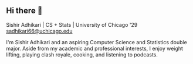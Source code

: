 ## Hi there 👋

Sishir Adhikari | CS + Stats | University of Chicago '29
sadhikari66@uchicago.edu

I'm Sishir Adhikari and an aspiring Computer Science and Statistics double major. Aside from my academic and professional interests, I enjoy weight lifting, playing clash royale, cooking, and listening to podcasts.

<!--
**sishir66/sishir66** is a ✨ _special_ ✨ repository because its `README.md` (this file) appears on your GitHub profile.

Here are some ideas to get you started:

- 🔭 I’m currently working on ...
- 🌱 I’m currently learning ...
- 👯 I’m looking to collaborate on ...
- 🤔 I’m looking for help with ...
- 💬 Ask me about ...
- 📫 How to reach me: ...
- 😄 Pronouns: ...
- ⚡ Fun fact: ...
-->
